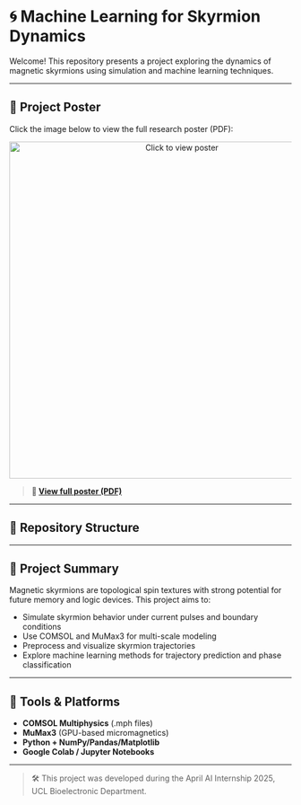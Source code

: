 # 🌀 Machine Learning for Skyrmion Dynamics

Welcome! This repository presents a project exploring the dynamics of magnetic skyrmions using simulation and machine learning techniques.

---

## 📄 Project Poster

Click the image below to view the full research poster (PDF):

<p align="center">
  <a href="https://github.com/JunjianChi/Machine_Learning_for_Skyrmion_Dynamic/blob/main/APRIL_Poster_final_Chi.pdf">
    <img src="https://github.com/JunjianChi/Machine_Learning_for_Skyrmion_Dynamic/raw/main/Report/poster-thumbnail.png" alt="Click to view poster" width="600"/>
  </a>
</p>

> **📎 [View full poster (PDF)](https://github.com/JunjianChi/Machine_Learning_for_Skyrmion_Dynamic/blob/main/APRIL_Poster_final_Chi.pdf)**

---

## 📁 Repository Structure


---

## 🧠 Project Summary

Magnetic skyrmions are topological spin textures with strong potential for future memory and logic devices. This project aims to:

- Simulate skyrmion behavior under current pulses and boundary conditions
- Use COMSOL and MuMax3 for multi-scale modeling
- Preprocess and visualize skyrmion trajectories
- Explore machine learning methods for trajectory prediction and phase classification

---

## 🔧 Tools & Platforms

- **COMSOL Multiphysics** (.mph files)
- **MuMax3** (GPU-based micromagnetics)
- **Python + NumPy/Pandas/Matplotlib**
- **Google Colab / Jupyter Notebooks**

---

> 🛠 This project was developed during the April AI Internship 2025, UCL Bioelectronic Department.
